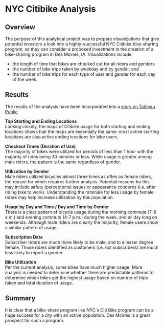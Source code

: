 # NYC Citibike Analysis

## Overview
The purpose of this analytical project was to prepare visualizations that give potential investors a look into a highly-successful NYC Citibike bike-sharing program, so they can consider a proposed investment in the creation of a bike-sharing program in Des Moines, IA. Visualizations include
- the length of time that bikes are checked out for all riders and genders
- the number of bike trips taken by weekday and by gender, and
- the number of bike trips for each type of user and gender for each day of the week.

## Results
The results of the analysis have been incorporated into a [story on Tableau Public](https://public.tableau.com/app/profile/laura.blabac/viz/NYCBikesharing_16409893141610/LessonsfromNYCCitiBike)

**Top Starting and Ending Locations**  
Looking closely, the maps of Citibike usage for both starting and ending locations shows that the maps are essentially the same: most active starting locations are also active ending locations for bike users.

**Checkout Times (Duration of Use)**  
The majority of bikes were utilized for periods of less than 1 hour with the majority of rides being 30 minutes or less. While usage is greater among male riders, the pattern is the same regardless of gender.

**Utilization by Gender**  
Male riders utilized bicycles almost three times as often as female riders, the reason for which requires further analysis.  Potential reasons for this may include  safety (perceptions) issues or appearance concerns (i.e. after riding bike to work). Understanding the rationale for less usage by female riders may help increase utilization by this population.

**Usage by Day and Time / Day and Time by Gender**  
There is a clear pattern of bicycle usage during the morning commute (7-9 a.m.) and evening commute (4-7 p.m.) during the week, and all day long on weekends. Although male riders are clearly the majority, female users show a similar pattern of usage.

**Subscription Data**  
Subscriber riders are much more likely to be male, and to a lesser degree female. Those riders identified as customers (i.e. not subscribers) are much less likely to report a gender.

**Bike Utilization**  
Per the current analysis, some bikes have much higher usage. More analysis is needed to determine whether there are predictable patterns to determine which bikes get the highest usage based on number of trips taken and total duration of usage.

## Summary
It is clear that a bike-share program like NYC's Citi Bike program can be a huge success for a city with an active population.  Des Moines is a great prospect for such a program.
